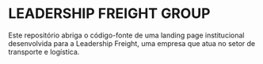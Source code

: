 # LEADERSHIP FREIGHT GROUP
Este repositório abriga o código-fonte de uma landing page institucional desenvolvida para a Leadership Freight, uma empresa que atua no setor de transporte e logística.

